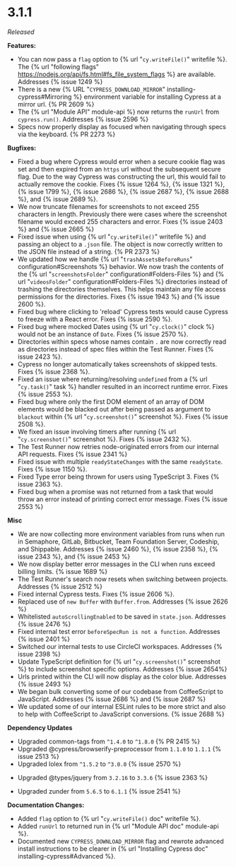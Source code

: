 # 3.1.1

*Released*

**Features:**

- You can now pass a `flag` option to {% url "`cy.writeFile()`" writefile %}. The {% url "following flags" https://nodejs.org/api/fs.html#fs_file_system_flags %} are available. Addresses {% issue 1249 %}
- There is a new {% URL "`CYPRESS_DOWNLOAD_MIRROR`" installing-cypress#Mirroring %} environment variable for installing Cypress at a mirror url. {% PR 2609 %}
- The {% url "Module API" module-api %} now returns the `runUrl` from `cypress.run()`. Addresses {% issue 2596 %}
- Specs now properly display as focused when navigating through specs via the keyboard. {% PR 2273 %}

**Bugfixes:**

- Fixed a bug where Cypress would error when a secure cookie flag was set and then expired from an `https` url without the subsequent secure flag. Due to the way Cypress was constructing the url, this would fail to actually remove the cookie. Fixes {% issue 1264 %}, {% issue 1321 %}, {% issue 1799 %}, {% issue 2686 %}, {% issue 2687 %}, {% issue 2688 %}, and {% issue 2689 %}.
- We now truncate filenames for screenshots to not exceed 255 characters in length. Previously there were cases where the screenshot filename would exceed 255 characters and error. Fixes {% issue 2403 %} and {% issue 2665 %}
- Fixed issue when using {% url "`cy.writeFile()`" writefile %} and passing an object to a `.json` file. The object is now correctly written to the JSON file instead of a string. {% PR 2373 %}
- We updated how we handle {% url "`trashAssetsBeforeRuns`" configuration#Screenshots %} behavior. We now trash the contents of the {% url "`screenshotsFolder`" configuration#Folders-Files %} and {% url "`videosFolder`" configuration#Folders-Files %} directories instead of trashing the directories themselves. This helps maintain any file access permissions for the directories. Fixes {% issue 1943 %} and {% issue 2600 %}.
- Fixed bug where clicking to 'reload' Cypress tests would cause Cypress to freeze with a React error. Fixes {% issue 2590 %}.
- Fixed bug where mocked Dates using {% url "`cy.clock()`" clock %} would not be an instance of `Date`. Fixes {% issue 2570 %}.
- Directories within specs whose names contain `.` are now correctly read as directories instead of spec files within the Test Runner. Fixes {% issue 2423 %}.
- Cypress no longer automatically takes screenshots of skipped tests. Fixes {% issue 2368 %}.
- Fixed an issue where returning/resolving `undefined` from a {% url "`cy.task()`" task %} handler resulted in an incorrect runtime error. Fixes {% issue 2553 %}.
- Fixed bug where only the first DOM element of an array of DOM elements would be blacked out after being passed as argument to `blackout` within {% url "`cy.screenshot()`" screenshot %}. Fixes {% issue 2508 %}.
- We fixed an issue involving timers after running {% url "`cy.screenshot()`" screenshot %}. Fixes {% issue 2432 %}.
- The Test Runner now retries node-originated errors from our internal API requests. Fixes {% issue 2341 %}
- Fixed issue with multiple `readyStateChanges` with the same `readyState`. Fixes {% issue 1150 %}.
- Fixed Type error being thrown for users using TypeScript 3. Fixes {% issue 2363 %}.
- Fixed bug when a promise was not returned from a task that would throw an error instead of printing correct error message. Fixes {% issue 2553 %}

**Misc**

- We are now collecting more environment variables from runs when run in Semaphore, GitLab, Bitbucket, Team Foundation Server, Codeship, and Shippable. Addresses {% issue 2460 %}, {% issue 2358 %}, {% issue 2343 %}, and {% issue 2453 %}
- We now display better error messages in the CLI when runs exceed billing limits. {% issue 1689 %}
- The Test Runner's search now resets when switching between projects. Addresses {% issue 2512 %}
- Fixed internal Cypress tests. Fixes {% issue 2606 %}.
- Replaced use of `new Buffer` with `Buffer.from`. Addresses {% issue 2626 %}
- Whitelisted `autoScrollingEnabled` to be saved in `state.json`. Addresses {% issue 2476 %}
- Fixed internal test error `beforeSpecRun is not a function`. Addresses {% issue 2401 %}
- Switched our internal tests to use CircleCI workspaces. Addresses {% issue 2398 %}
- Update TypeScript definition for {% url "`cy.screenshot()`" screenshot %} to include screenshot specific options. Addresses {% issue 2654%}
- Urls printed within the CLI will now display as the color blue. Addresses {% issue 2493 %}
- We began bulk converting some of our codebase from CoffeeScript to JavaScript. Addresses {% issue 2686 %} and {% issue 2687 %}
- We updated some of our internal ESLint rules to be more strict and also to help with CoffeeScript to JavaScript conversions. {% issue 2688 %}

**Dependency Updates**

- Upgraded common-tags from `^1.4.0` to `^1.8.0` {% PR 2415 %}
- Upgraded @cypress/browserify-preprocessor from `1.1.0` to `1.1.1` {% issue 2513 %}
- Upgraded lolex from `^1.5.2` to `^3.0.0` {% issue 2570 %}
<!-- textlint-disable -->
- Upgraded @types/jquery from `3.2.16` to `3.3.6` {% issue 2363 %}
<!-- textlint-enable -->
- Upgraded zunder from `5.6.5` to `6.1.1` {% issue 2541 %}

**Documentation Changes:**

- Added `flag` option to {% url "`cy.writeFile()` doc" writefile %}.
- Added `runUrl` to returned run in {% url "Module API doc" module-api %}.
- Documented new `CYPRESS_DOWNLOAD_MIRROR` flag and rewrote advanced install instructions to be clearer in {% url "Installing Cypress doc" installing-cypress#Advanced %}.
